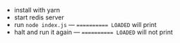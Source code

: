 * install with yarn
* start redis server
* run `node index.js` — `========== LOADED` will print
* halt and run it again — `========== LOADED` will not print